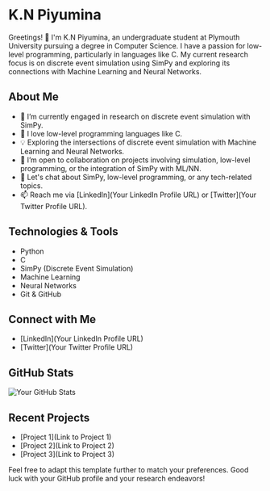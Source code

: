 # K.N Piyumina

Greetings! 👋 I'm K.N Piyumina, an undergraduate student at Plymouth University pursuing a degree in Computer Science. I have a passion for low-level programming, particularly in languages like C. My current research focus is on discrete event simulation using SimPy and exploring its connections with Machine Learning and Neural Networks.

## About Me

- 🔭 I’m currently engaged in research on discrete event simulation with SimPy.
- 🚀 I love low-level programming languages like C.
- 💡 Exploring the intersections of discrete event simulation with Machine Learning and Neural Networks.
- 👯 I’m open to collaboration on projects involving simulation, low-level programming, or the integration of SimPy with ML/NN.
- 💬 Let's chat about SimPy, low-level programming, or any tech-related topics.
- 📫 Reach me via [LinkedIn](Your LinkedIn Profile URL) or [Twitter](Your Twitter Profile URL).


## Technologies & Tools

- Python
- C
- SimPy (Discrete Event Simulation)
- Machine Learning
- Neural Networks
- Git & GitHub

## Connect with Me

- [LinkedIn](Your LinkedIn Profile URL)
- [Twitter](Your Twitter Profile URL)

## GitHub Stats

![Your GitHub Stats](https://github-readme-stats.vercel.app/api?username=your-username&show_icons=true&hide=contribs,prs&count_private=true&hide_rank=true&include_all_commits=true)

## Recent Projects

- [Project 1](Link to Project 1)
- [Project 2](Link to Project 2)
- [Project 3](Link to Project 3)

Feel free to adapt this template further to match your preferences. Good luck with your GitHub profile and your research endeavors!

